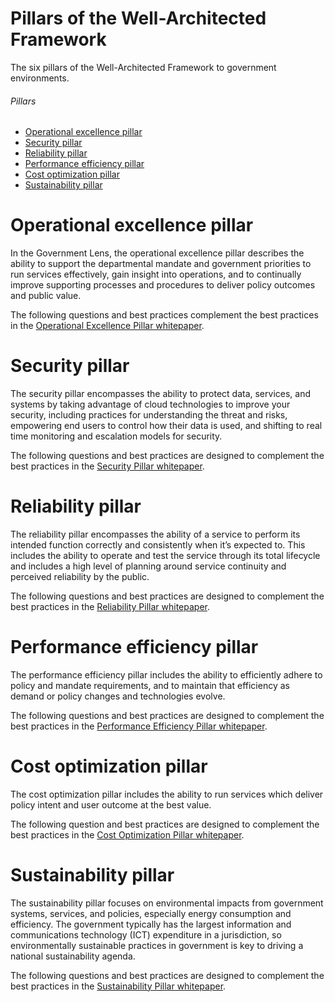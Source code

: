 # Pillars of the Well-Architected Framework

The six pillars of the Well-Architected Framework to government environments.

###### Pillars

* [Operational excellence pillar](https://docs.aws.amazon.com/wellarchitected/latest/government-lens/operational-excellence-pillar.html)
* [Security pillar](https://docs.aws.amazon.com/wellarchitected/latest/government-lens/security-pillar.html)
* [Reliability pillar](https://docs.aws.amazon.com/wellarchitected/latest/government-lens/reliability-pillar.html)
* [Performance efficiency pillar](https://docs.aws.amazon.com/wellarchitected/latest/government-lens/performance-efficiency-pillar.html)
* [Cost optimization pillar](https://docs.aws.amazon.com/wellarchitected/latest/government-lens/cost-optimization-pillar.html)
* [Sustainability pillar](https://docs.aws.amazon.com/wellarchitected/latest/government-lens/sustainability-pillar.html)

# Operational excellence pillar

In the Government Lens, the operational excellence pillar describes the ability to support the departmental mandate and government priorities to run services effectively, gain insight into operations, and to continually improve supporting processes and procedures to deliver policy outcomes and public value.

The following questions and best practices complement the best practices in the [Operational Excellence Pillar whitepaper](https://docs.aws.amazon.com/wellarchitected/latest/operational-excellence-pillar/welcome.html).

# Security pillar

The security pillar encompasses the ability to protect data, services, and systems by taking advantage of cloud technologies to improve your security, including practices for understanding the threat and risks, empowering end users to control how their data is used, and shifting to real time monitoring and escalation models for security.

The following questions and best practices are designed to complement the best practices in the [Security Pillar whitepaper](https://docs.aws.amazon.com/wellarchitected/latest/security-pillar/welcome.html).

# Reliability pillar

The reliability pillar encompasses the ability of a service to perform its intended function correctly and consistently when it’s expected to. This includes the ability to operate and test the service through its total lifecycle and includes a high level of planning around service continuity and perceived reliability by the public.

The following questions and best practices are designed to complement the best practices in the [Reliability Pillar whitepaper](https://docs.aws.amazon.com/wellarchitected/latest/reliability-pillar/welcome.html).

# Performance efficiency pillar

The performance efficiency pillar includes the ability to efficiently adhere to policy and mandate requirements, and to maintain that efficiency as demand or policy changes and technologies evolve.

The following questions and best practices are designed to complement the best practices in the [Performance Efficiency Pillar whitepaper](https://docs.aws.amazon.com/wellarchitected/latest/performance-efficiency-pillar/welcome.html).

# Cost optimization pillar

The cost optimization pillar includes the ability to run services which deliver policy intent and user outcome at the best value.

The following question and best practices are designed to complement the best practices in the [Cost Optimization Pillar whitepaper](https://docs.aws.amazon.com/wellarchitected/latest/cost-optimization-pillar/welcome.html).

# Sustainability pillar

The sustainability pillar focuses on environmental impacts from government systems, services, and policies, especially energy consumption and efficiency. The government typically has the largest information and communications technology (ICT) expenditure in a jurisdiction, so environmentally sustainable practices in government is key to driving a national sustainability agenda.

The following questions and best practices are designed to complement the best practices in the [Sustainability Pillar whitepaper](https://docs.aws.amazon.com/wellarchitected/latest/sustainability-pillar/sustainability-pillar.html).
